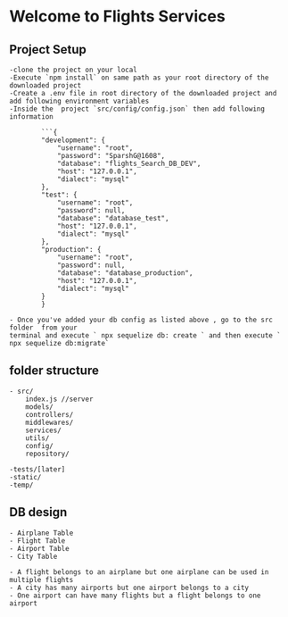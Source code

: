 # Welcome to Flights Services

## Project Setup

    -clone the project on your local
    -Execute `npm install` on same path as your root directory of the downloaded project
    -Create a .env file in root directory of the downloaded project and add following environment variables
    -Inside the  project `src/config/config.json` then add following information

````
        ```{
        "development": {
            "username": "root",
            "password": "SparshG@1608",
            "database": "flights_Search_DB_DEV",
            "host": "127.0.0.1",
            "dialect": "mysql"
        },
        "test": {
            "username": "root",
            "password": null,
            "database": "database_test",
            "host": "127.0.0.1",
            "dialect": "mysql"
        },
        "production": {
            "username": "root",
            "password": null,
            "database": "database_production",
            "host": "127.0.0.1",
            "dialect": "mysql"
        }
        }
````

    - Once you've added your db config as listed above , go to the src folder  from your
    terminal and execute ` npx sequelize db: create ` and then execute ` npx sequelize db:migrate`

## folder structure

    - src/
        index.js //server
        models/
        controllers/
        middlewares/
        services/
        utils/
        config/
        repository/

    -tests/[later]
    -static/
    -temp/

## DB design

    - Airplane Table
    - Flight Table
    - Airport Table
    - City Table

    - A flight belongs to an airplane but one airplane can be used in multiple flights
    - A city has many airports but one airport belongs to a city
    - One airport can have many flights but a flight belongs to one airport

